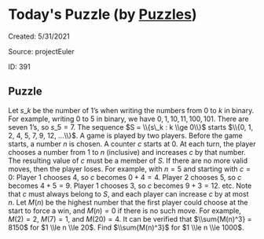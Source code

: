 # Today&#39;s Puzzle (by [Puzzles](https://github.com/michaelfromyeg/vscode-puzzles))

Created: 5&#x2F;31&#x2F;2021

Source: projectEuler

ID: 391

## Puzzle

Let $s\_k$ be the number of 1’s when writing the numbers from 0 to $k$ in binary. For example, writing 0 to 5 in binary, we have $0, 1, 10, 11, 100, 101$. There are seven 1’s, so $s\_5 = 7$. The sequence $S = \\{s\_k : k \\ge 0\\}$ starts $\\{0, 1, 2, 4, 5, 7, 9, 12, ...\\}$. A game is played by two players. Before the game starts, a number $n$ is chosen. A counter $c$ starts at 0. At each turn, the player chooses a number from 1 to $n$ (inclusive) and increases $c$ by that number. The resulting value of $c$ must be a member of $S$. If there are no more valid moves, then the player loses. For example, with $n = 5$ and starting with $c = 0$: Player 1 chooses 4, so $c$ becomes $0 + 4 = 4$. Player 2 chooses 5, so $c$ becomes $4 + 5 = 9$. Player 1 chooses 3, so $c$ becomes $9 + 3 = 12$. etc. Note that $c$ must always belong to $S$, and each player can increase $c$ by at most $n$. Let $M(n)$ be the highest number that the first player could choose at the start to force a win, and $M(n) = 0$ if there is no such move. For example, $M(2) = 2$, $M(7) = 1$, and $M(20) = 4$. It can be verified that $\\sum{M(n)^3} = 8150$ for $1 \\le n \\le 20$. Find $\\sum{M(n)^3}$ for $1 \\le n \\le 1000$.
